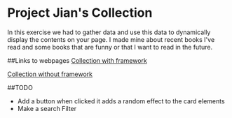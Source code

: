 # Project Jian's Collection
In this exercise we had to gather data and use this data to dynamically display the contents on your page. I made mine about recent books I've read and some books that are funny or that I want to read in the future.


##Links to webpages
[Collection with framework](https://blissful-kirch-245f99.netlify.app/)


[Collection without framework](https://keen-banach-f8413f.netlify.app/)

##TODO
- Add a button when clicked it adds a random effect to the card elements
- Make a search Filter
